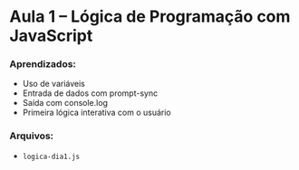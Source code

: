 # Aula 1 – Lógica de Programação com JavaScript

### Aprendizados:
- Uso de variáveis
- Entrada de dados com prompt-sync
- Saída com console.log
- Primeira lógica interativa com o usuário

### Arquivos:
- `logica-dia1.js`

